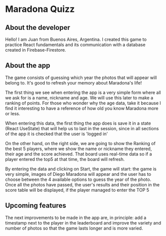 # Maradona Quizz

## About the developer

Hello! I am Juan from Buenos Aires, Argentina. I created this game to practice React fundamentals and its communication with a database created in Firebase-Firestore.


## About the app

The game consists of guessing which year the photos that will appear will belong to. It's good to refresh your memory about Maradona's life!

The first thing we see when entering the app is a very simple form where all we ask for is a name, nickname and age. We will use this later to make a ranking of points.
For those who wonder why the age data, take it because I find it interesting to have a reference of how old you know Maradona more or less.

When entering this data, the first thing the app does is save it in a state (React UseState) that will help us to last in the session, since in all sections of the app it is checked that the user is 'logged in'

On the other hand, on the right side, we are going to show the Ranking of the best 5 players, where we show the name or nickname they entered, their age and the score achieved. That board uses real-time data so if a player entered the top5 at that time, the board will refresh.

By entering the data and clicking on Start, the game will start: the game is very simple, images of Diego Maradona will appear and the user has to choose between the 4 available options to guess the year of the photo. Once all the photos have passed, the user's results and their position in the score table will be displayed, if the player managed to enter the TOP 5

## Upcoming features

The next improvements to be made in the app are, in principle: add a timestamp next to the player in the leaderboard and improve the variety and number of photos so that the game lasts longer and is more varied.

